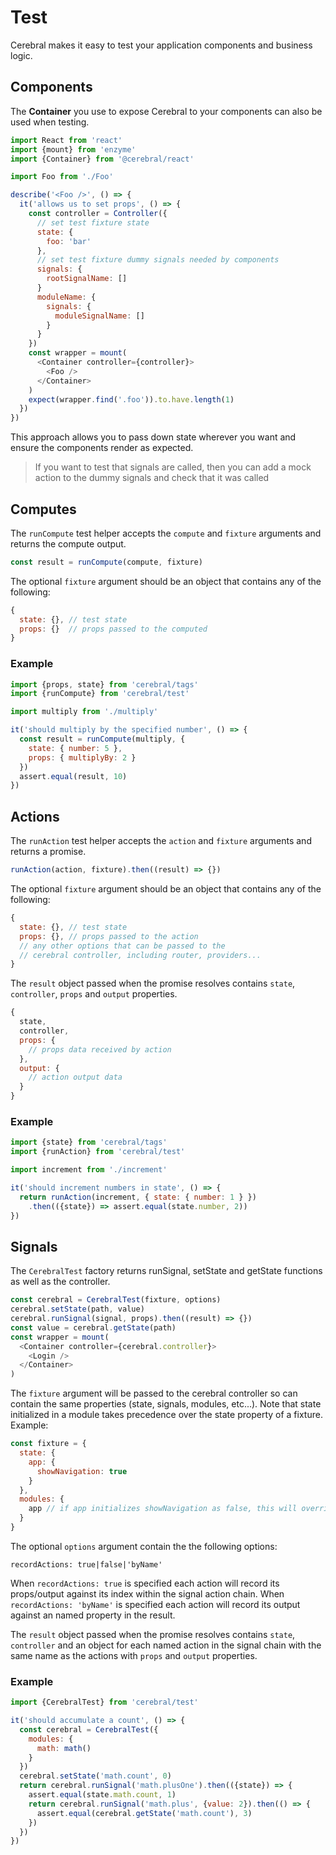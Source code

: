# Test

Cerebral makes it easy to test your application components and business logic.

## Components
The **Container** you use to expose Cerebral to your components can also be used when testing.

```js
import React from 'react'
import {mount} from 'enzyme'
import {Container} from '@cerebral/react'

import Foo from './Foo'

describe('<Foo />', () => {
  it('allows us to set props', () => {
    const controller = Controller({
      // set test fixture state
      state: {
        foo: 'bar'
      },
      // set test fixture dummy signals needed by components
      signals: {
        rootSignalName: []
      }
      moduleName: {
        signals: {
          moduleSignalName: []
        }
      }
    })
    const wrapper = mount(
      <Container controller={controller}>
        <Foo />
      </Container>
    )
    expect(wrapper.find('.foo')).to.have.length(1)
  })
})
```

This approach allows you to pass down state wherever you want and ensure the components render as expected.

> If you want to test that signals are called, then you can add a mock action to the dummy signals and check that it was called

## Computes

The `runCompute` test helper accepts the `compute` and `fixture` arguments and returns the compute output.

```js
const result = runCompute(compute, fixture)
```

The optional `fixture` argument should be an object that contains any of the following:

```js
{
  state: {}, // test state
  props: {}  // props passed to the computed
}
```

### Example

```js
import {props, state} from 'cerebral/tags'
import {runCompute} from 'cerebral/test'

import multiply from './multiply'

it('should multiply by the specified number', () => {
  const result = runCompute(multiply, {
    state: { number: 5 },
    props: { multiplyBy: 2 }
  })
  assert.equal(result, 10)
})
```

## Actions

The `runAction` test helper accepts the `action` and `fixture` arguments and returns a promise.

```js
runAction(action, fixture).then((result) => {})
```

The optional `fixture` argument should be an object that contains any of the following:

```js
{
  state: {}, // test state
  props: {}, // props passed to the action
  // any other options that can be passed to the
  // cerebral controller, including router, providers...
}
```

The `result` object passed when the promise resolves contains `state`, `controller`, `props` and `output` properties.

```js
{
  state,
  controller,
  props: {
    // props data received by action
  },
  output: {
    // action output data
  }
}
```

### Example

```js
import {state} from 'cerebral/tags'
import {runAction} from 'cerebral/test'

import increment from './increment'

it('should increment numbers in state', () => {
  return runAction(increment, { state: { number: 1 } })
    .then(({state}) => assert.equal(state.number, 2))
})
```

## Signals

The `CerebralTest` factory returns runSignal, setState and getState functions as well as the controller.

```js
const cerebral = CerebralTest(fixture, options)
cerebral.setState(path, value)
cerebral.runSignal(signal, props).then((result) => {})
const value = cerebral.getState(path)
const wrapper = mount(
  <Container controller={cerebral.controller}>
    <Login />
  </Container>
)
```

The `fixture` argument will be passed to the cerebral controller so can contain the same properties (state, signals, modules, etc...). Note that state initialized in a module takes precedence over the state property of a fixture. Example:

```js
const fixture = {
  state: {
    app: {    
      showNavigation: true    
    }
  },
  modules: {
    app // if app initializes showNavigation as false, this will override the previous setting
  }
}
```

The optional `options` argument contain the the following options:

`recordActions: true|false|'byName'`

When `recordActions: true` is specified each action will record its props/output against its index within the signal action chain. When `recordActions: 'byName'` is specified each action will record its output against an named property in the result.

The `result` object passed when the promise resolves contains `state`, `controller` and an object for each named action in the signal chain with the same name as the actions with `props` and `output` properties.

### Example

```js
import {CerebralTest} from 'cerebral/test'

it('should accumulate a count', () => {
  const cerebral = CerebralTest({
    modules: {
      math: math()
    }
  })
  cerebral.setState('math.count', 0)
  return cerebral.runSignal('math.plusOne').then(({state}) => {
    assert.equal(state.math.count, 1)
    return cerebral.runSignal('math.plus', {value: 2}).then(() => {
      assert.equal(cerebral.getState('math.count'), 3)
    })
  })
})
```
